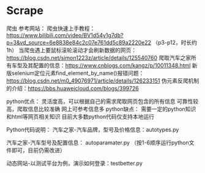 # Scrape
爬虫
参考网站：
爬虫快速上手教程：https://www.bilibili.com/video/BV1d54y1g7db?p=3&vd_source=6e8838e84c2c07e761dd5c89a2220e22 （p3-p12，时长约1h）
当爬虫遇上要鼠标滚轮滚动才会刷新数据的网页：https://blog.csdn.net/simon1223z/article/details/125540760 
爬取汽车之家所有车型及其配置的信息：https://www.cnblogs.com/kangz/p/10011348.html 
新版selenium定位元素find_element_by_name()报错问题：https://blog.csdn.net/m0_49076971/article/details/126233151 
伪元素反爬机制的介绍：https://bbs.huaweicloud.com/blogs/399726 

python优点：
灵活度高，可以根据自己的需求爬取网页包含的所有信息
可靠性较高，爬取信息比较准确
网上可参考信息多
python缺点：
需要一定的python知识和html等网页相关知识
目前大多数python代码仅支持本地运行

Python代码说明：
汽车之家-汽车品牌，型号及价格信息：autotypes.py   

汽车之家-汽车型号及配置信息： autoparamater.py （按1-6顺序运行python文件即可，目前仍需改进）


动态网站-以测试平台为例，演示如何登录：testbetter.py
